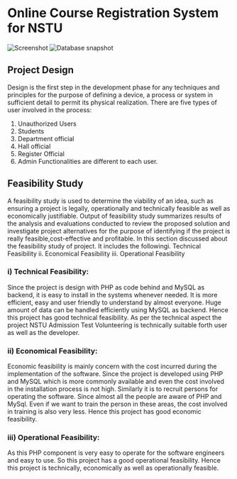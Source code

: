 
# Online Course Registration System for NSTU
![Screenshot](https://github.com/Santho07/OnlineCourseRegistration/blob/master/resources/Annotation%202020-02-11%20191502.jpg)
![Database snapshot](https://github.com/Santho07/OnlineCourseRegistration/blob/master/resources/Annotation%202020-02-11%20192044.jpg)

## Project Design
Design is the first step in the development phase for any techniques and principles for the purpose 
of defining a device, a process or system in sufficient detail to permit its physical realization.
There are five types of user involved in the process:
1.  Unauthorized Users
2.  Students
3.  Department official
4.  Hall official
5.  Register Official
6.  Admin
Functionalities are different to each user.

## Feasibility Study
A feasibility study is used to determine the viability of an idea, such as ensuring a project is legally, 
operationally and technically feasible as well as economically justifiable. Output of feasibility 
study  summarizes  results  of  the  analysis  and  evaluations  conducted  to  review  the  proposed 
solution and investigate project alternatives for the purpose of identifying  if the project is really 
feasible,cost-effective and profitable.
In this section discussed about the feasibility study of project. It includes the followingi.  Technical Feasibility
ii.  Economical Feasibility
iii.  Operational Feasibility

### i)  Technical Feasibility:
Since the project is design with PHP as code behind and MySQL as backend, it is easy to install 
in the systems whenever needed.  It is more  efficient, easy and user friendly to understand by 
almost  everyone.  Huge  amount  of  data  can  be  handled  efficiently  using  MySQL  as  backend. 
Hence this project has good technical feasibility. As per the technical aspect the project NSTU 
Admission Test Volunteering is technically suitable forth user as well as the developer.

### ii)  Economical Feasibility: 
Economic feasibility is mainly  concern with the cost incurred during the 
implementation of the software. Since the project is developed using PHP and MySQL which is 
more  commonly  available  and  even  the  cost  involved  in  the  installation  process  is  not  high. 
Similarly it is to recruit persons for operating the software. Since almost all the people are aware 
of PHP and MySql. Even if we want to train the person in these areas, the cost involved in training 
is also very less. Hence this project has good economic feasibility.

### iii)  Operational Feasibility:
As this PHP component is very easy to operate for the software engineers and easy to use. So this 
project has a good operational feasibility. Hence this project is technically, economically as well 
as operationally feasible.
